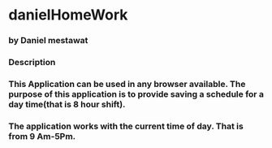 # danielHomeWork
### by Daniel mestawat
### Description
### This Application can be used in any browser available. The purpose of this application is to provide saving a schedule for a day time(that is 8 hour shift).
### The application works with the current time of day. That is from 9 Am-5Pm.

